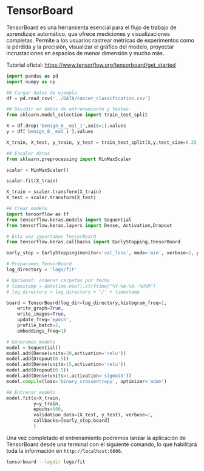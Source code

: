 # TensorBoard

TensorBoard es una herramienta esencial para el flujo de trabajo de aprendizaje automático, que ofrece mediciones y visualizaciones completas. Permite a los usuarios rastrear métricas de experimentos como la pérdida y la precisión, visualizar el gráfico del modelo, proyectar incrustaciones en espacios de menor dimensión y mucho más.

Tutorial oficial: <https://www.tensorflow.org/tensorboard/get_started>

```python
import pandas as pd
import numpy as np

## Cargar datos de ejemplo
df = pd.read_csv('../DATA/cancer_classification.csv')

## Dividir en datos de entrenamiento y testeo
from sklearn.model_selection import train_test_split

X = df.drop('benign_0__mal_1',axis=1).values
y = df['benign_0__mal_1'].values

X_train, X_test, y_train, y_test = train_test_split(X,y,test_size=0.25,random_state=101)

## Escalar datos
from sklearn.preprocessing import MinMaxScaler

scaler = MinMaxScaler()

scaler.fit(X_train)

X_train = scaler.transform(X_train)
X_test = scaler.transform(X_test)

## Crear modelo
import tensorflow as tf
from tensorflow.keras.models import Sequential
from tensorflow.keras.layers import Dense, Activation,Dropout

# Esta vez importamos TensorBoard
from tensorflow.keras.callbacks import EarlyStopping,TensorBoard

early_stop = EarlyStopping(monitor='val_loss', mode='min', verbose=1, patience=25)

# Preparamos TensorBoard
log_directory = 'logs/fit'

# Opcional: ordenar carpetas por fecha
# timestamp = datetime.now().strftime("%Y-%m-%d--%H%M")
# log_directory = log_directory + '/' + timestamp

board = TensorBoard(log_dir=log_directory,histogram_freq=1,
    write_graph=True,
    write_images=True,
    update_freq='epoch',
    profile_batch=2,
    embeddings_freq=1)

# Generamos modelo
model = Sequential()
model.add(Dense(units=30,activation='relu'))
model.add(Dropout(0.5))
model.add(Dense(units=15,activation='relu'))
model.add(Dropout(0.5))
model.add(Dense(units=1,activation='sigmoid'))
model.compile(loss='binary_crossentropy', optimizer='adam')

## Entrenar modelo
model.fit(x=X_train, 
          y=y_train, 
          epochs=600,
          validation_data=(X_test, y_test), verbose=1,
          callbacks=[early_stop,board]
          )
```

Una vez completado el entrenamiento podremos lanzar la aplicación de TensorBoard desde una terminal con el siguiente comando, lo que habilitará toda la información en `http://localhost:6006`.

```bash
tensorboard --logdir logs/fit   
```
